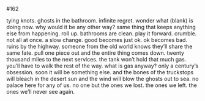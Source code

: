 #162

tying knots. ghosts in the bathroom. infinite regret. wonder what (blank) is doing now. why would it be any other way? same thing that keeps anything else from happening. roll up. bathrooms are clean. play it forward. crumble. not all at once. a slow change. good becomes just ok. ok becomes bad. ruins by the highway. someone from the old world knows they’ll share the same fate. pull one piece out and the entire thing comes down. twenty thousand miles to the next services. the tank won’t hold that much gas. you’ll have to walk the rest of the way. what is gas anyway? only a century’s obsession. soon it will be something else. and the bones of the truckstops will bleach in the desert sun and the wind will blow the ghosts out to sea. no palace here for any of us. no one but the ones we lost. the ones we left. the ones we’ll never see again.